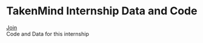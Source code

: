 # TakenMind Internship Data and Code
[Join](https://github.com/sfrias/FB_AI_LibraChain/tree/master/SecPrivAI)
<br>Code and Data for this internship
